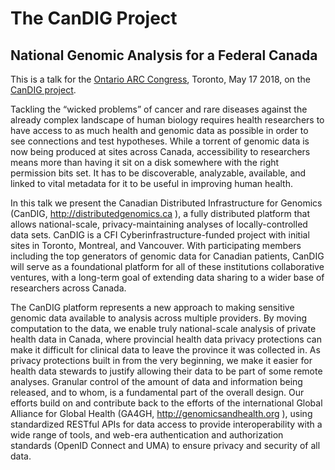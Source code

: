 # The CanDIG Project
## National Genomic Analysis for a Federal Canada

This is a talk for the [Ontario ARC Congress](http://ontarioarccongress.ca), Toronto, May 17 2018, on the [CanDIG project](http://distributedgenomics.ca).

Tackling the &ldquo;wicked problems&rdquo; of cancer and rare
diseases against the already complex landscape of human biology
requires health researchers to have access to as much health and
genomic data as possible in order to see connections and test
hypotheses. While a torrent of genomic data is now being produced
at sites across Canada, accessibility to researchers means more
than having it sit on a disk somewhere with the right permission
bits set. It has to be discoverable, analyzable, available, and
linked to vital metadata for it to be useful in improving human
health.

In this talk we present the Canadian Distributed Infrastructure for
Genomics (CanDIG, http://distributedgenomics.ca ), a fully distributed
platform that allows national-scale, privacy-maintaining analyses
of locally-controlled data sets. CanDIG is a CFI Cyberinfrastructure-funded
project with initial sites in Toronto, Montreal, and Vancouver.
With participating members including the top generators of genomic
data for Canadian patients, CanDIG will serve as a foundational
platform for all of these institutions collaborative ventures, with
a long-term goal of extending data sharing to a wider base of
researchers across Canada.

The CanDIG platform represents a new approach to making sensitive
genomic data available to analysis across multiple providers. By
moving computation to the data, we enable truly national-scale
analysis of private health data in Canada, where provincial health
data privacy protections can make it difficult for clinical data
to leave the province it was collected in.  As privacy protections
built in from the very beginning, we make it easier for health data
stewards to justify allowing their data to be part of some remote
analyses. Granular control of the amount of data and information
being released, and to whom, is a fundamental part of the overall
design. Our efforts build on and contribute back to the efforts of
the international Global Alliance for Global Health (GA4GH,
http://genomicsandhealth.org ), using standardized RESTful APIs for
data access to provide interoperability with a wide range of tools,
and web-era authentication and authorization standards (OpenID
Connect and UMA) to ensure privacy and security of all data.
